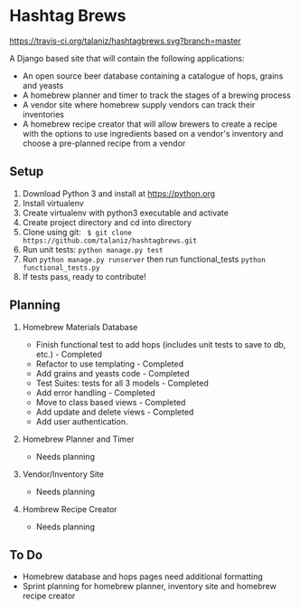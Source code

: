 Hashtag Brews
=============

https://travis-ci.org/talaniz/hashtagbrews.svg?branch=master

A Django based site that will contain the following applications:
* An open source beer database containing a catalogue of hops, grains and yeasts
* A homebrew planner and timer to track the stages of a brewing process
* A vendor site where homebrew supply vendors can track their inventories
* A homebrew recipe creator that will allow brewers to create a recipe with the options to use ingredients based on a vendor's inventory and choose a pre-planned recipe from a vendor

## Setup

1. Download Python 3 and install at https://python.org
2. Install virtualenv
3. Create virtualenv with python3 executable and activate
4. Create project directory and cd into directory
5. Clone using git: ``` $ git clone https://github.com/talaniz/hashtagbrews.git```
6. Run unit tests: ```python manage.py test```
7. Run ```python manage.py runserver``` then run functional_tests ```python functional_tests.py```
8. If tests pass, ready to contribute!

## Planning

1. Homebrew Materials Database

    * Finish functional test to add hops (includes unit tests to save to db, etc.) - Completed
    * Refactor to use templating - Completed
    * Add grains and yeasts code - Completed
    * Test Suites: tests for all 3 models - Completed
    * Add error handling - Completed
    * Move to class based views - Completed
    * Add update and delete views - Completed
    * Add user authentication.

2. Homebrew Planner and Timer
    * Needs planning

3. Vendor/Inventory Site
    * Needs planning

4. Hombrew Recipe Creator
    * Needs planning

## To Do
* Homebrew database and hops pages need additional formatting
* Sprint planning for homebrew planner, inventory site and homebrew recipe creator